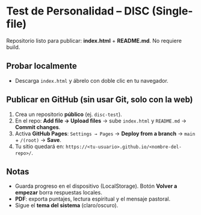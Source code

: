 
# Test de Personalidad – DISC (Single-file)

Repositorio listo para publicar: **index.html** + **README.md**. No requiere build.

## Probar localmente
- Descarga `index.html` y ábrelo con doble clic en tu navegador.

## Publicar en GitHub (sin usar Git, solo con la web)
1. Crea un repositorio **público** (ej. `disc-test`).
2. En el repo: **Add file → Upload files** → sube `index.html` y `README.md` → **Commit changes**.
3. Activa **GitHub Pages**: `Settings → Pages` → **Deploy from a branch** → `main` + `/(root)` → **Save**.
4. Tu sitio quedará en: `https://<tu-usuario>.github.io/<nombre-del-repo>/`.

## Notas
- Guarda progreso en el dispositivo (LocalStorage). Botón **Volver a empezar** borra respuestas locales.
- **PDF**: exporta puntajes, lectura espiritual y el mensaje pastoral.
- Sigue el **tema del sistema** (claro/oscuro).
